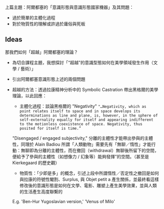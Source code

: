 上篇主題：阿爾都塞的「意識形態與意識形態國家機器」及其問題：

- 過於簡單的主體化過程
- 對於物質性的理解或許過於庸俗與死板

## Ideas

那我們如何「超越」阿爾都塞的理論？

- 為切合課程主題，我想探討「“超越”的意識型態如何在美學領域發生作用（文學 / 藝術）」
- 引出阿爾都塞意識形態上述的兩個問題
- 超越的方法：透過拉康精神分析中的 Symbolic Castration 帶出黑格爾的美學理論，以此回應：
	- 主體化過程：談論黑格爾的 "Negativity" 
	```"…Negativity, which as point relates itself to space and in space develops its determinations as line and plane, is, however, in the sphere of self-externality equally for itself and appearing indifferent to the motionless coexistence of space. Negativity, thus posited for itself is time.”```
	
	"Disengaged / engaged subjectivity," 分離的主體性才能帶出參與的主體性，同理於 Alain Badiou 所謂「人類動物」需要先有「無聊／惰性」才能行動：無聊即為分離的主體性，而在撤回（withdrawal）無聊後所留下的空間，便給予了參與的主體性（如想像力 / 幻象等）能夠發揮”的空間。（甚至是 Kierkegaard 的歷史觀）
	
	- 物質性：「少即是多」的概念，引述上段中所謂惰性／否定性之撤回是如何與拉康的符號性閹割、Surplus, 與 Objet petit a 產生關係，並最終看這樣修改後的意識形態是如何在文學、電影、雕塑上產生美學效果，並與人類的生活產生高度聯繫的

	E.g. 'Ben-Hur Yugoslavian version,' 'Venus of Milo'
